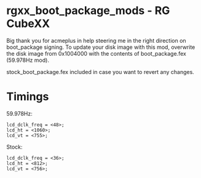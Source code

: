 # rgxx_boot_package_mods - RG CubeXX

Big thank you for acmeplus in help steering me in the right direction on boot_package signing.
To update your disk image with this mod, overwrite the disk image from 0x1004000 with the contents of boot_package.fex (59.978Hz mod).

stock_boot_package.fex included in case you want to revert any changes.


# Timings

59.978Hz:
```
lcd_dclk_freq = <48>;
lcd_ht = <1060>;
lcd_vt = <755>;
```

Stock:
```
lcd_dclk_freq = <36>;
lcd_ht = <812>;
lcd_vt = <756>;
```